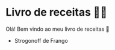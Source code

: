 # Livro de receitas :man_cook:



Olá! Bem vindo ao meu livro de receitas :wave:

- Strogonoff de Frango